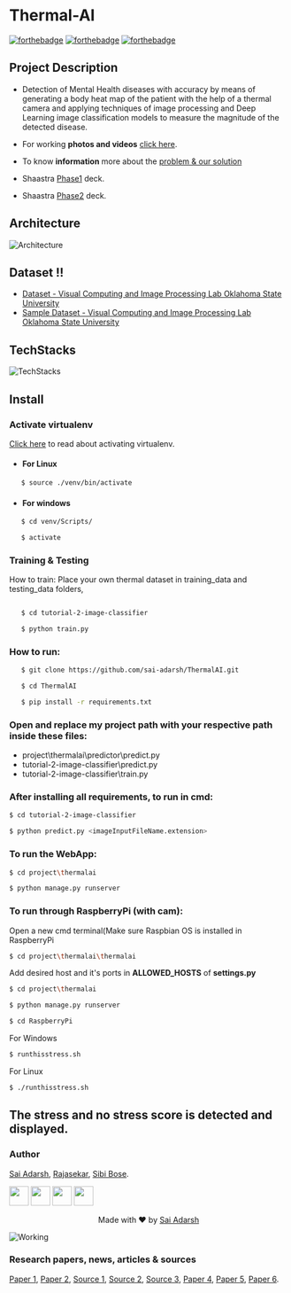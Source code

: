 # Thermal-AI
[![forthebadge](https://forthebadge.com/images/badges/built-with-love.svg)](https://forthebadge.com)
[![forthebadge](https://forthebadge.com/images/badges/made-with-python.svg)](https://forthebadge.com)
[![forthebadge](https://forthebadge.com/images/badges/check-it-out.svg)](https://forthebadge.com)
## Project Description
 
* Detection of Mental Health diseases with accuracy by means of generating a body heat map of the patient with the help of a thermal camera and applying techniques of image processing and Deep Learning image classification models to measure the magnitude of the detected disease.

* For working **photos and videos** [click here](https://github.com/Sai-Adarsh/ThermalAI/tree/master/WorkingPhotos).
* To know **information** more about the [problem & our solution](https://github.com/Sai-Adarsh/ThermalAI/blob/master/Phase1/Team%20Appendly%20-%20Shaastra%20AI%20Challenge%202018%20Phase%20I%20Ideation.pdf)
* Shaastra [Phase1](https://github.com/Sai-Adarsh/ThermalAI/tree/master/Phase1) deck.
* Shaastra [Phase2](https://github.com/Sai-Adarsh/ThermalAI/tree/master/Phase2) deck.


## Architecture 
![Architecture](https://github.com/Sai-Adarsh/ThermalAI/blob/master/WorkingPhotos/Architecture%20.jpg)

## Dataset !!

* [Dataset - Visual Computing and Image Processing Lab 
Oklahoma State University](http://vcipl-okstate.org/pbvs/bench/Data/04/download.html)
* [Sample Dataset - Visual Computing and Image Processing Lab 
Oklahoma State University](http://vcipl-okstate.org/pbvs/bench/Data/04/face01.zip) 

## TechStacks

![TechStacks](https://raw.githubusercontent.com/Sai-Adarsh/ThermalAI/master/WorkingPhotos/Tech%20Stacks.jpg)
## Install

### Activate virtualenv

[Click here](https://stackoverflow.com/questions/14604699/how-to-activate-virtualenv) to read about activating virtualenv.

* #### For Linux
```sh
   $ source ./venv/bin/activate
```
* #### For windows
```sh
   $ cd venv/Scripts/
```
```sh
   $ activate
```   
### Training & Testing

How to train:
Place your own thermal dataset in training_data and testing_data folders,

```sh

   $ cd tutorial-2-image-classifier

   $ python train.py
   ```

### How to run:  

```sh
   $ git clone https://github.com/sai-adarsh/ThermalAI.git

   $ cd ThermalAI

   $ pip install -r requirements.txt
   ```
### Open and replace my project path with your respective path inside these files:
 * project\thermalai\predictor\predict.py
 * tutorial-2-image-classifier\predict.py
 * tutorial-2-image-classifier\train.py


### After installing all requirements, to run in cmd:
   ```sh
   $ cd tutorial-2-image-classifier

   $ python predict.py <imageInputFileName.extension>
   ```

### To run the WebApp:
   ```sh
   $ cd project\thermalai

   $ python manage.py runserver
   ```   

### To run through RaspberryPi (with cam):
   Open a new cmd terminal(Make sure Raspbian OS is installed in RaspberryPi
   ```sh
   $ cd project\thermalai\thermalai
   ```
   Add desired host and it's ports in **ALLOWED_HOSTS** of **settings.py**
   ```sh
   $ cd project\thermalai
   ```
   ```sh
   $ python manage.py runserver
   ```
   ```sh
   $ cd RaspberryPi
   ```
   For Windows
   ```sh
   $ runthisstress.sh
   ```
   For Linux
   ```sh
   $ ./runthisstress.sh
   ```
## The stress and no stress score is detected and displayed. 

### Author

[Sai Adarsh](https://github.com/sai-adarsh),
[Rajasekar](https://github.com/rajasekar1999),
[Sibi Bose](https://www.linkedin.com/in/sibi-bose-8683b6150/).

[<img src="https://image.flaticon.com/icons/svg/185/185961.svg" width="35" padding="10">](https://twitter.com/dialstudios)
[<img src="https://image.flaticon.com/icons/svg/185/185964.svg" width="35" padding="10">](linkedin.com/in/sai-adarsh/)
[<img src="https://image.flaticon.com/icons/svg/185/185981.svg" width="35" padding="10">](https://www.facebook.com/saiadarsh99)
[<img src="https://image.flaticon.com/icons/svg/185/185985.svg" width="35" padding="10">](https://www.instagram.com/adarsh_theories/)

<p align="center"> Made with ❤ by <a href="https://github.com/sai-adarsh">Sai Adarsh</a></p>

![Working](https://github.com/Sai-Adarsh/ThermalAI/blob/master/WorkingPhotos/working.gif)

### Research papers, news, articles & sources

[Paper 1](https://www.semanticscholar.org/paper/Facial-Thermal-Image-Analysis-for-Stress-Detection-Hong-Liu/2e8ccf7156629bcf14d43b946397eb04a14b9d78),
[Paper 2](http://www.pnas.org/content/pnas/suppl/2013/12/26/1321664111.DCSupplemental/pnas.201321664SI.pdf),
[Source 1](https://www.businesstoday.in/lifestyle/off-track/indians-suffer-from-stress-depression/story/280119.html),
[Source 2](https://economictimes.indiatimes.com/magazines/panache/89-per-cent-of-indias-population-suffering-from-stress-most-dont-feel-comfortable-talking-to-medical-professionals/articleshow/64926633.cms),
[Source 3](https://www.mentalhealth.org.uk/statistics/mental-health-statistics-stress),
[Paper 4](https://www.ncbi.nlm.nih.gov/pmc/articles/PMC3968009/),
[Paper 5](https://journals.plos.org/plosone/article?id=10.1371/journal.pone.0090782),
[Paper 6](https://www.researchgate.net/publication/261206963_Modeling_Stress_Using_Thermal_Facial_Patterns_A_Spatio-Temporal_Approach).

